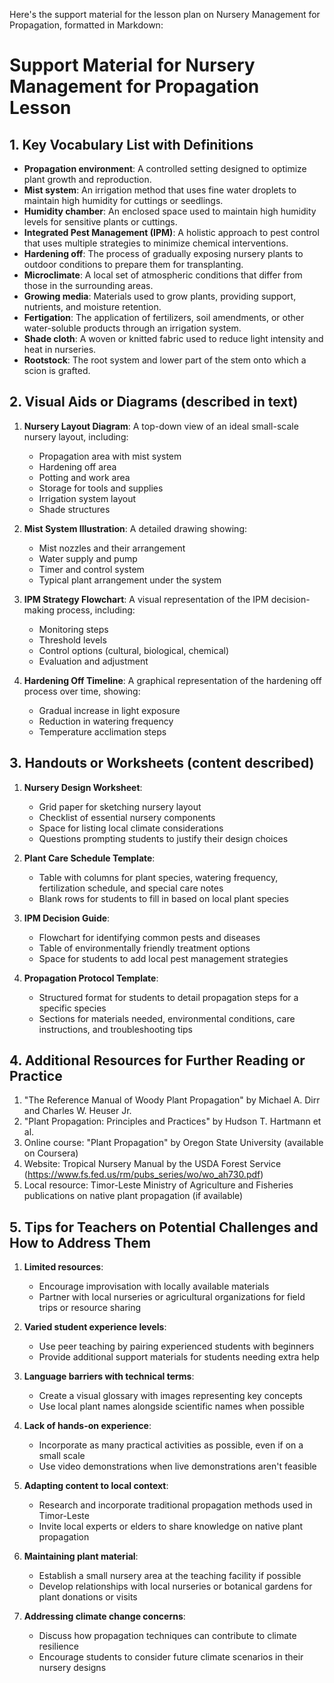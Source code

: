 Here's the support material for the lesson plan on Nursery Management for Propagation, formatted in Markdown:

# Support Material for Nursery Management for Propagation Lesson

## 1. Key Vocabulary List with Definitions

- **Propagation environment**: A controlled setting designed to optimize plant growth and reproduction.
- **Mist system**: An irrigation method that uses fine water droplets to maintain high humidity for cuttings or seedlings.
- **Humidity chamber**: An enclosed space used to maintain high humidity levels for sensitive plants or cuttings.
- **Integrated Pest Management (IPM)**: A holistic approach to pest control that uses multiple strategies to minimize chemical interventions.
- **Hardening off**: The process of gradually exposing nursery plants to outdoor conditions to prepare them for transplanting.
- **Microclimate**: A local set of atmospheric conditions that differ from those in the surrounding areas.
- **Growing media**: Materials used to grow plants, providing support, nutrients, and moisture retention.
- **Fertigation**: The application of fertilizers, soil amendments, or other water-soluble products through an irrigation system.
- **Shade cloth**: A woven or knitted fabric used to reduce light intensity and heat in nurseries.
- **Rootstock**: The root system and lower part of the stem onto which a scion is grafted.

## 2. Visual Aids or Diagrams (described in text)

1. **Nursery Layout Diagram**: A top-down view of an ideal small-scale nursery layout, including:
   - Propagation area with mist system
   - Hardening off area
   - Potting and work area
   - Storage for tools and supplies
   - Irrigation system layout
   - Shade structures

2. **Mist System Illustration**: A detailed drawing showing:
   - Mist nozzles and their arrangement
   - Water supply and pump
   - Timer and control system
   - Typical plant arrangement under the system

3. **IPM Strategy Flowchart**: A visual representation of the IPM decision-making process, including:
   - Monitoring steps
   - Threshold levels
   - Control options (cultural, biological, chemical)
   - Evaluation and adjustment

4. **Hardening Off Timeline**: A graphical representation of the hardening off process over time, showing:
   - Gradual increase in light exposure
   - Reduction in watering frequency
   - Temperature acclimation steps

## 3. Handouts or Worksheets (content described)

1. **Nursery Design Worksheet**:
   - Grid paper for sketching nursery layout
   - Checklist of essential nursery components
   - Space for listing local climate considerations
   - Questions prompting students to justify their design choices

2. **Plant Care Schedule Template**:
   - Table with columns for plant species, watering frequency, fertilization schedule, and special care notes
   - Blank rows for students to fill in based on local plant species

3. **IPM Decision Guide**:
   - Flowchart for identifying common pests and diseases
   - Table of environmentally friendly treatment options
   - Space for students to add local pest management strategies

4. **Propagation Protocol Template**:
   - Structured format for students to detail propagation steps for a specific species
   - Sections for materials needed, environmental conditions, care instructions, and troubleshooting tips

## 4. Additional Resources for Further Reading or Practice

1. "The Reference Manual of Woody Plant Propagation" by Michael A. Dirr and Charles W. Heuser Jr.
2. "Plant Propagation: Principles and Practices" by Hudson T. Hartmann et al.
3. Online course: "Plant Propagation" by Oregon State University (available on Coursera)
4. Website: Tropical Nursery Manual by the USDA Forest Service (https://www.fs.fed.us/rm/pubs_series/wo/wo_ah730.pdf)
5. Local resource: Timor-Leste Ministry of Agriculture and Fisheries publications on native plant propagation (if available)

## 5. Tips for Teachers on Potential Challenges and How to Address Them

1. **Limited resources**: 
   - Encourage improvisation with locally available materials
   - Partner with local nurseries or agricultural organizations for field trips or resource sharing

2. **Varied student experience levels**: 
   - Use peer teaching by pairing experienced students with beginners
   - Provide additional support materials for students needing extra help

3. **Language barriers with technical terms**: 
   - Create a visual glossary with images representing key concepts
   - Use local plant names alongside scientific names when possible

4. **Lack of hands-on experience**: 
   - Incorporate as many practical activities as possible, even if on a small scale
   - Use video demonstrations when live demonstrations aren't feasible

5. **Adapting content to local context**: 
   - Research and incorporate traditional propagation methods used in Timor-Leste
   - Invite local experts or elders to share knowledge on native plant propagation

6. **Maintaining plant material**: 
   - Establish a small nursery area at the teaching facility if possible
   - Develop relationships with local nurseries or botanical gardens for plant donations or visits

7. **Addressing climate change concerns**: 
   - Discuss how propagation techniques can contribute to climate resilience
   - Encourage students to consider future climate scenarios in their nursery designs